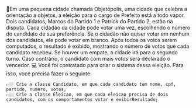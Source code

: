 💭Em uma pequena cidade chamada Objetópolis, uma cidade que celebra a orientação a objetos, a eleição para o cargo de Prefeito está a todo vapor. Dois candidatos, Marcos do Partido 1 e Patrick do Partido 2, estão na disputa. Cada cidadão da cidade pode votar uma vez, escolhendo o número do candidato de sua preferência. Se o cidadão não quiser votar em nenhum dos candidatos, ele pode votar em branco. Após todos os votos serem computados, o resultado é exibido, mostrando o número de votos que cada candidato recebeu. Se houver um empate, a cidade irá para o segundo turno. Caso contrário, o candidato com mais votos será declarado o vencedor.
💻 Você foi contratado para criar o sistema dessa eleição. Para isso, você precisa fazer o seguinte:

    👉🏼 Crie a classe Candidato, em que cada candidato tem nome, cpf, partido, numero, votos;
    👉🏼 Crie a classe Eleicao, em que cada eleicao precisa de dois candidatos, com os comportamentos votar e exibirResultado;